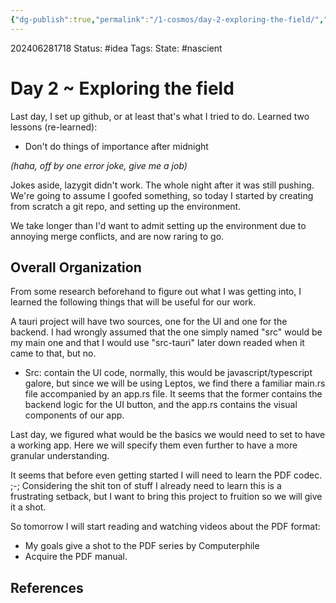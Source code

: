 ```yaml
---
{"dg-publish":true,"permalink":"/1-cosmos/day-2-exploring-the-field/","created":"2025-01-22T11:17:14.164-05:00","updated":"2024-06-28T23:08:55.505-04:00"}
---
```


202406281718
Status: #idea
Tags: 
State: #nascient
# Day 2 ~ Exploring the field
Last day, I set up github, or at least that's what I tried to do.
Learned two lessons (re-learned):
- Don't do things of importance after midnight

*(haha, off by one error joke, give me a job)*

Jokes aside, lazygit didn't work. The whole night after it was still pushing.
We're going to assume I goofed something, so today I started by creating from scratch a git repo, and setting up the environment.

We take longer than I'd want to admit setting up the environment due to annoying merge conflicts, and are now raring to go.

## Overall Organization
From some research beforehand to figure out what I was getting into, I learned the following things that will be useful for our work.

A tauri project will have two sources, one for the UI and one for the backend. I had wrongly assumed that the one simply named "src" would be my main one and that I would use "src-tauri" later down readed when it came to that, but no.

- Src: contain the UI code, normally, this would be javascript/typescript galore, but since we will be using Leptos, we find there a familiar main.rs file accompanied by an app.rs file. It seems that the former contains the backend logic for the UI button, and the app.rs contains the visual components of our app.

Last day, we figured what would be the basics we would need to set to have a working app. Here we will specify them even further to have a more granular understanding.

It seems that before even getting started I will need to learn the PDF codec. ;-;
Considering the shit ton of stuff I already need to learn this is a frustrating setback, but I want to bring this project to fruition so we will give it a shot.

So tomorrow I will start reading and watching videos about the PDF format:
- My goals give a shot to the PDF series by Computerphile
- Acquire the PDF manual.
## References
